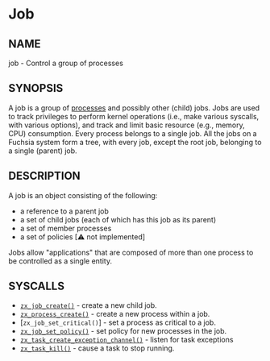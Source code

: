 # Job

## NAME

job - Control a group of processes

## SYNOPSIS

A job is a group of [processes](process.md) and possibly other (child)
jobs. Jobs are used to track privileges to perform kernel operations (i.e., make
various syscalls, with various options), and track and limit basic resource
(e.g., memory, CPU) consumption. Every process belongs to a single job. All the
jobs on a Fuchsia system form a tree, with every job, except the root job,
belonging to a single (parent) job.

## DESCRIPTION

A job is an object consisting of the following:

+ a reference to a parent job
+ a set of child jobs (each of which has this job as its parent)
+ a set of member processes
+ a set of policies [⚠ not implemented]

Jobs allow "applications" that are composed of more than one process to be
controlled as a single entity.

## SYSCALLS

 - [`zx_job_create()`] - create a new child job.
 - [`zx_process_create()`] - create a new process within a job.
 - [`zx_job_set_critical()`] - set a process as critical to a job.
 - [`zx_job_set_policy()`] - set policy for new processes in the job.
 - [`zx_task_create_exception_channel()`] - listen for task exceptions
 - [`zx_task_kill()`] - cause a task to stop running.

[`zx_job_create()`]: /docs/reference/syscalls/job_create.md
[`zx_job_set_policy()`]: /docs/reference/syscalls/job_set_policy.md
[`zx_process_create()`]: /docs/reference/syscalls/process_create.md
[`zx_task_create_exception_channel()`]: /docs/reference/syscalls/task_create_exception_channel.md
[`zx_task_kill()`]: /docs/reference/syscalls/task_kill.md
